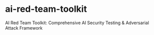 # ai-red-team-toolkit
AI Red Team Toolkit: Comprehensive AI Security Testing &amp; Adversarial Attack Framework
